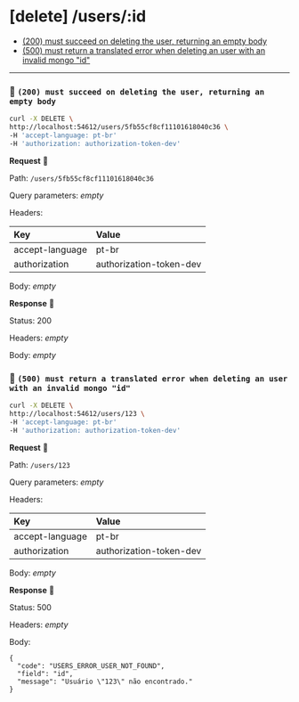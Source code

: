 # [delete] /users/:id

* [(200) must succeed on deleting the user, returning an empty body](#2ad51d5aa8)
* [(500) must return a translated error when deleting an user with an invalid mongo "id"](#074c048f2a)

---

### :chicken: `(200) must succeed on deleting the user, returning an empty body` <a name="2ad51d5aa8"></a>

```sh
curl -X DELETE \
http://localhost:54612/users/5fb55cf8cf11101618040c36 \
-H 'accept-language: pt-br'
-H 'authorization: authorization-token-dev'
```

**Request** :egg:

Path: `/users/5fb55cf8cf11101618040c36`

Query parameters: _empty_

Headers: 

| Key | Value |
| :--- | :--- |
| accept-language | pt-br |
| authorization | authorization-token-dev |

Body: _empty_

**Response** :hatching_chick:

Status: 200

Headers: _empty_

Body: _empty_

### :chicken: `(500) must return a translated error when deleting an user with an invalid mongo "id"` <a name="074c048f2a"></a>

```sh
curl -X DELETE \
http://localhost:54612/users/123 \
-H 'accept-language: pt-br'
-H 'authorization: authorization-token-dev'
```

**Request** :egg:

Path: `/users/123`

Query parameters: _empty_

Headers: 

| Key | Value |
| :--- | :--- |
| accept-language | pt-br |
| authorization | authorization-token-dev |

Body: _empty_

**Response** :hatching_chick:

Status: 500

Headers: _empty_

Body: 

```
{
  "code": "USERS_ERROR_USER_NOT_FOUND",
  "field": "id",
  "message": "Usuário \"123\" não encontrado."
}
```
